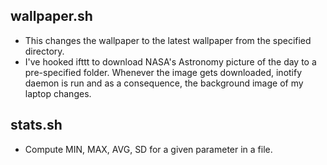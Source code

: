 wallpaper.sh
------------

- This changes the wallpaper to the latest wallpaper from the specified directory.
- I've hooked ifttt to download NASA's Astronomy picture of the day to a pre-specified folder. Whenever the image gets downloaded, inotify daemon is run and as a consequence, the background image of my laptop changes.

stats.sh
--------

- Compute MIN, MAX, AVG, SD for a given parameter in a file.
